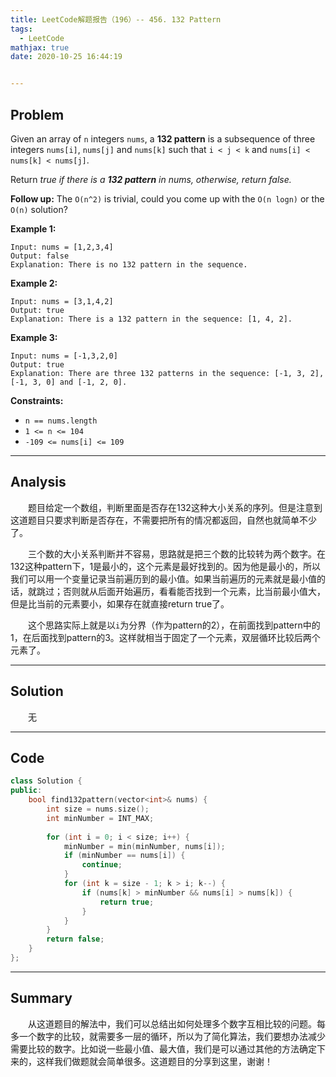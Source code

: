 ```yaml
---
title: LeetCode解题报告（196）-- 456. 132 Pattern
tags:
  - LeetCode
mathjax: true
date: 2020-10-25 16:44:19


---
```


## Problem

Given an array of `n` integers `nums`, a **132 pattern** is a subsequence of three integers `nums[i]`, `nums[j]` and `nums[k]` such that `i < j < k` and `nums[i] < nums[k] < nums[j]`.

Return *true if there is a **132 pattern** in nums, otherwise, return false.*

**Follow up:** The `O(n^2)` is trivial, could you come up with the `O(n logn)` or the `O(n)` solution?

<!-- more -->

**Example 1:**

```
Input: nums = [1,2,3,4]
Output: false
Explanation: There is no 132 pattern in the sequence.
```

**Example 2:**

```
Input: nums = [3,1,4,2]
Output: true
Explanation: There is a 132 pattern in the sequence: [1, 4, 2].
```

**Example 3:**

```
Input: nums = [-1,3,2,0]
Output: true
Explanation: There are three 132 patterns in the sequence: [-1, 3, 2], [-1, 3, 0] and [-1, 2, 0].
```

**Constraints:**

- `n == nums.length`
- `1 <= n <= 104`
- `-109 <= nums[i] <= 109`

------

## Analysis

&emsp;&emsp;题目给定一个数组，判断里面是否存在132这种大小关系的序列。但是注意到这道题目只要求判断是否存在，不需要把所有的情况都返回，自然也就简单不少了。

&emsp;&emsp;三个数的大小关系判断并不容易，思路就是把三个数的比较转为两个数字。在132这种pattern下，1是最小的，这个元素是最好找到的。因为他是最小的，所以我们可以用一个变量记录当前遍历到的最小值。如果当前遍历的元素就是最小值的话，就跳过；否则就从后面开始遍历，看看能否找到一个元素，比当前最小值大，但是比当前的元素要小，如果存在就直接return true了。

&emsp;&emsp;这个思路实际上就是以`i`为分界（作为pattern的2），在前面找到pattern中的1，在后面找到pattern的3。这样就相当于固定了一个元素，双层循环比较后两个元素了。

------

## Solution

&emsp;&emsp;无

------

## Code

```c++
class Solution {
public:
    bool find132pattern(vector<int>& nums) {
        int size = nums.size();
        int minNumber = INT_MAX;
        
        for (int i = 0; i < size; i++) {
            minNumber = min(minNumber, nums[i]);
            if (minNumber == nums[i]) {
                continue;
            }
            for (int k = size - 1; k > i; k--) {
                if (nums[k] > minNumber && nums[i] > nums[k]) {
                    return true;
                }
            }
        }
        return false;
    }
};
```

------

## Summary

&emsp;&emsp;从这道题目的解法中，我们可以总结出如何处理多个数字互相比较的问题。每多一个数字的比较，就需要多一层的循环，所以为了简化算法，我们要想办法减少需要比较的数字。比如说一些最小值、最大值，我们是可以通过其他的方法确定下来的，这样我们做题就会简单很多。这道题目的分享到这里，谢谢！
